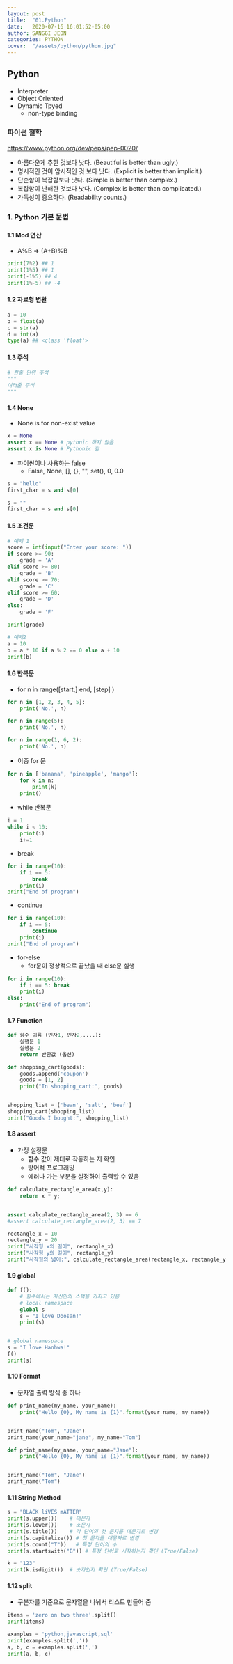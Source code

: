 ```yaml
---
layout: post
title:  "01.Python"
date:   2020-07-16 16:01:52-05:00
author: SANGGI JEON
categories: PYTHON
cover:  "/assets/python/python.jpg"
---
```


## Python

- Interpreter
- Object Oriented
- Dynamic Tpyed
  - non-type binding

### 파이썬 철학

https://www.python.org/dev/peps/pep-0020/

- 아름다운게 추한 것보다 낫다. (Beautiful is better than ugly.)
- 명시적인 것이 암시적인 것 보다 낫다. (Explicit is better than implicit.)
- 단순함이 복잡함보다 낫다. (Simple is better than complex.)
- 복잡함이 난해한 것보다 낫다. (Complex is better than complicated.)
- 가독성이 중요하다. (Readability counts.)

### 1. Python 기본 문법

#### 1.1 Mod 연산

- A%B => (A+B)%B

```python
print(7%2) ## 1
print(1%5) ## 1
print(-1%5) ## 4
print(1%-5) ## -4
```

#### 1.2 자료형 변환

```python
a = 10
b = float(a)
c = str(a)
d = int(a)
type(a) ## <class 'float'>
```

#### 1.3 주석

```python
# 한줄 단위 주석
"""
여러줄 주석
"""
```

#### 1.4 None

- None is for non-exist value

```python
x = None
assert x == None # pytonic 하지 않음
assert x is None # Pythonic 함
```

- 파이썬이나 사용하는 false
  - False, None, [], {}, "", set(), 0, 0.0

```python
s = "hello"
first_char = s and s[0]

s = ""
first_char = s and s[0]
```

#### 1.5 조건문

```python
# 예제 1
score = int(input("Enter your score: "))
if score >= 90:
    grade = 'A'
elif score >= 80:
    grade = 'B'
elif score >= 70:
    grade = 'C'
elif score >= 60:
    grade = 'D'
else:
    grade = 'F'

print(grade)
```

```python
# 예제2
a = 10
b = a * 10 if a % 2 == 0 else a + 10
print(b)
```

#### 1.6 반복문

- for n in range([start,] end, [step] )

```python
for n in [1, 2, 3, 4, 5]:
    print('No.', n)

for n in range(5):
    print('No.', n)

for n in range(1, 6, 2):
    print('No.', n)
```

- 이중 for 문

```python
for n in ['banana', 'pineapple', 'mango']:
    for k in n:
        print(k)
    print()
```

- while 반복문

```python
i = 1
while i < 10:
    print(i)
    i+=1
```

- break

```python
for i in range(10):
    if i == 5:
        break
    print(i)
print("End of program")
```

- continue

```python
for i in range(10):
    if i == 5:
        continue
    print(i)
print("End of program")
```

- for-else
  - for문이 정상적으로 끝났을 때 else문 실행

```python
for i in range(10):
    if i == 5: break
    print(i)
else:
    print("End of program")
```

#### 1.7 Function

```python
def 함수 이름 (인자1, 인자2,....):
    실행문 1
    실행문 2
    return 반환값 (옵션)
```

```python
def shopping_cart(goods):
    goods.append('coupon')
    goods = [1, 2]
    print("In shopping_cart:", goods)


shopping_list = ['bean', 'salt', 'beef']
shopping_cart(shopping_list)
print("Goods I bought:", shopping_list)
```

#### 1.8 assert

- 가정 설정문
  - 함수 값이 제대로 작동하는 지 확인
  - 방어적 프로그래밍
  - 에러나 가는 부분을 설정하여 출력할 수 있음

```python
def calculate_rectangle_area(x,y):
    return x * y;


assert calculate_rectangle_area(2, 3) == 6
#assert calculate_rectangle_area(2, 3) == 7

rectangle_x = 10
rectangle_y = 20
print("사각형 x의 길이", rectangle_x)
print("사각형 y의 길이", rectangle_y)
print("사각형의 넓이:", calculate_rectangle_area(rectangle_x, rectangle_y))

```

#### 1.9 global

```python
def f():
    # 함수에서는 자신만의 스택을 가지고 있음
    # local namespace
    global s
    s = "I love Doosan!"
    print(s)


# global namespace
s = "I love Hanhwa!"
f()
print(s)
```

#### 1.10 Format

- 문자열 출력 방식 중 하나

```python
def print_name(my_name, your_name):
    print("Hello {0}, My name is {1}".format(your_name, my_name))


print_name("Tom", "Jane")
print_name(your_name="jane", my_name="Tom")

def print_name(my_name, your_name="Jane"):
    print("Hello {0}, My name is {1}".format(your_name, my_name))


print_name("Tom", "Jane")
print_name("Tom")
```

#### 1.11 String Method

```python
s = "BLACK liVES mATTER"
print(s.upper())    # 대문자
print(s.lower())    # 소문자
print(s.title())    # 각 단어의 첫 문자를 대문자로 변경
print(s.capitalize()) # 첫 문자를 대문자로 변경
print(s.count("T"))   # 특정 단어의 수
print(s.startswith("B")) # 특정 단어로 시작하는지 확인 (True/False)

k = "123"
print(k.isdigit())  # 숫자인지 확인 (True/False)
```

#### 1.12 split

- 구분자를 기준으로 문자열을 나눠서 리스트 만들어 줌

```python
items = 'zero on two three'.split()
print(items)

examples = 'python,javascript,sql'
print(examples.split(','))
a, b, c = examples.split(',')
print(a, b, c)
```
